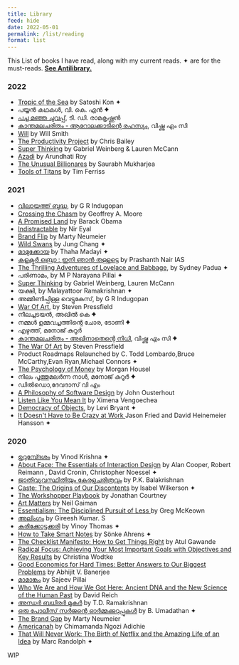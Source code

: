 ```yaml
---
title: Library
feed: hide
date: 2022-05-01
permalink: /list/reading
format: list
---
```

This List of books I have read, along with my current reads. ✦ are for the must-reads. <a href="/list/antilibrary"><b>See Antilibrary.</b></a>

### 2022
- [Tropic of the Sea](https://amzn.to/3oJK6w0) by Satoshi Kon ✦
- പയ്യൻ കഥകൾ, വി. കെ. എൻ  ✦
- [പച്ച മഞ്ഞ ചുവപ്പ്](https://amzn.to/3HIlCKW), ടി. ഡി. രാമകൃഷ്ണൻ 
- [കാന്തമലചരിതം - ആറോലക്കാടിന്റെ രഹസ്യം](https://amzn.to/3AUWWw1), വിഷ്ണു എം സി
- [Will](https://amzn.to/3KrhfoD) by Will Smith
- [The Productivity Project](https://amzn.to/3tKHLm0) by Chris Bailey
- [Super Thinking](https://amzn.to/3wY89KH) by Gabriel Weinberg & Lauren McCann
- [Azadi](https://amzn.to/3atJTsx) by Arundhati Roy
- [The Unusual Billionares](https://amzn.to/3wS1bqR) by Saurabh Mukharjea
- [Tools of Titans](https://amzn.to/3LZcbYK) by Tim Ferriss
### 2021 
- [വിലായത്ത് ബുദ്ധ](https://buybooks.mathrubhumi.com/product/vilayath-budha/), by G R Indugopan
- [Crossing the Chasm](https://amzn.to/36x4kzQ) by Geoffrey A. Moore
- [A Promised Land](https://amzn.to/3rf1ckc) by Barack Obama
- [Indistractable](https://amzn.to/2TCEarH) by Nir Eyal
- [Brand Flip](https://amzn.to/2Ue1OeN) by Marty Neumeier
- [Wild Swans](https://amzn.to/3vrJ34o) by Jung Chang ✦
- [മാമുക്കോയ](https://www.amazon.in/MAMUKKOYA-THAHA-MADAI/dp/8126414529) by Thaha Madayi ✦
- [കളക്ടർ ബ്രൊ : ഇനി ഞാൻ തള്ളട്ടെ](https://amzn.to/3BYh28Q) by Prashanth Nair IAS
- [The Thrilling Adventures of Lovelace and Babbage](https://amzn.to/3ib7nUt), by Sydney Padua ✦
- പരിണാമം, by M P Narayana Pillai ✦
- [Super Thinking](https://amzn.to/2V6rNp9) by Gabriel Weinberg, Lauren McCann
- യക്ഷി, by Malayattoor Ramakrishnan ✦
- അമ്മിണിപ്പിള്ള വെട്ടുകേസ്, by G R Indugopan
- [War Of Art](https://amzn.to/3x8JMIl), by Steven Pressfield
- നീലച്ചടയന്‍, അഖില്‍ കെ ✦
- നമ്മള്‍ ഉമ്മവച്ചത്തിന്റെ ചോര, ടോണി ✦
- എഴുത്ത്, മനോജ് കുറൂര്‍
- [കാന്തമലചരിതം - അഖിനാതെന്റെ നിധി](https://amzn.to/3AUWWw1), വിഷ്ണു എം സി ✦
- [The War Of Art](https://amzn.to/3ro2kF7) by Steven Pressfield
- Product Roadmaps Relaunched by C. Todd Lombardo,Bruce McCarthy,Evan Ryan,Michael Connors ✦
- [The Psychology of Money](https://amzn.to/3L2XiFG) by Morgan Housel
- നിലം പൂത്തുമലർന്ന നാൾ, മനോജ് കുറൂർ ✦
- ഡില്‍ഡൊ,ദേവദാസ് വി എം
- [A Philosophy of Software Design](https://amzn.to/34sLFXY) by John Ousterhout
- [Listen Like You Mean It](https://amzn.to/3IYuWKV) by Ximena Vengoechea
- [Democracy of Objects](http://openhumanitiespress.org/books/download/Bryant_2011_Democracy-of-Objects.pdf), by Levi Bryant ✦
- [It Doesn't Have to Be Crazy at Work ](https://basecamp.com/books/calm) Jason Fried and David Heinemeier Hansson ✦

### 2020
- [ഉറുമ്പ്ദേശം](https://www.flipkart.com/urumb-desam/p/itm90dc38292cba6?pid=RBKFWBJ8PQW99GVN) by Vinod Krishna ✦
- [About Face: The Essentials of Interaction Design](https://amzn.to/38mFkvd) by Alan Cooper, Robert Reimann , David Cronin, Christopher Noessel ✦
- [ജാതിവ്യവസ്ഥിതിയും കേരളചരിത്രവും](https://amzn.to/38kdsYU) by P.K. Balakrishnan
- [Caste: The Origins of Our Discontents](https://amzn.to/2KEj9IS) by Isabel Wilkerson ✦
- [The Workshopper Playbook](https://www.workshopperplaybook.com/book-choice) by Jonathan Courtney
- [Art Matters](https://amzn.to/2KoRlZ5) by Neil Gaiman
- [Essentialism: The Disciplined Pursuit of Less ](https://amzn.to/3riMkSq) by Greg McKeown
- [അലിംഗം](https://amzn.to/3av2h2c) by Gireesh Kumar. S
- [കരിക്കോട്ടക്കരി](https://amzn.to/2KhatbI) by Vinoy Thomas ✦
- [How to Take Smart Notes](https://amzn.to/2Khaqwy) by Sönke Ahrens ✦
- [The Checklist Manifesto: How to Get Things Right](https://amzn.to/3rnSn8H) by Atul Gawande
- [Radical Focus: Achieving Your Most Important Goals with Objectives and Key Results](https://amzn.to/2LVPStS) by Christina Wodtke
- [Good Economics for Hard Times: Better Answers to Our Biggest Problems](https://amzn.to/3rfFJrY) by Abhijit V. Banerjee
- [മാമാങ്കം](https://amzn.to/3p95tVc) by Sajeev Pillai
- [Who We Are and How We Got Here: Ancient DNA and the New Science of the Human Past](https://amzn.to/3p95FUq) by David Reich
- [അന്ധര്‍ ബധിരര്‍ മൂകര്‍](https://amzn.to/34NEN4P) by T.D. Ramakrishnan
- [ഒരു പോലീസ് സര്‍ജന്റെ ഓര്‍മ്മക്കുറുപ്പുകള്‍](https://amzn.to/38kCg2V) by B. Umadathan ✦
- [The Brand Gap](https://amzn.to/2LKoeQj) by Marty Neumeier
- [Americanah](https://amzn.to/38o7B4D) by Chimamanda Ngozi Adichie
- [That Will Never Work: The Birth of Netflix and the Amazing Life of an Idea](https://amzn.to/34wG6ok) by Marc Randolph ✦

WIP